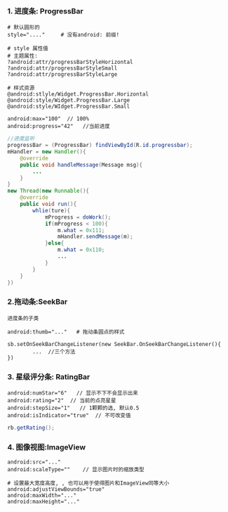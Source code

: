### 1. 进度条: ProgressBar

~~~properties
# 默认圆形的
style="...."     # 没有android: 前缀!

# style 属性值
# 主题属性:
?android:attr/progressBarStyleHorizontal
?android:attr/progressBarStyleSmall
?android:attr/progressBarStyleLarge

# 样式资源
@android:stlyle/Widget.ProgressBar.Horizontal
@android:style/Widget.ProgressBar.Large
@android:style/WIdget.ProgressBar.Small
~~~

~~~properties
android:max="100"  // 100% 
android:progress="42"   //当前进度
~~~

~~~java
//进度监听
progressBar = (ProgressBar) findViewById(R.id.progressbar);
mHandler = new Handler(){
    @override
    public void handleMessage(Message msg){
        ...
    }
}
new Thread(new Runnable(){
    @override
    public void run(){
        whlie(ture){
            mProgress = doWork();
            if(mProgress < 100){
                m.what = 0x111;
                mHandler.sendMessage(m);
            }else{
                m.what = 0x110;
                ...
            }
        }
    }
})
~~~

### 2.拖动条:SeekBar

~~~http
进度条的子类
~~~

~~~properties
android:thumb="..."   # 拖动条圆点的样式
~~~

~~~properties
sb.setOnSeekBarChangeListener(new SeekBar.OnSeekBarChangeListener(){
		...  //三个方法
})
~~~

### 3. 星级评分条: RatingBar

~~~properties
android:numStar="6"   // 显示不下不会显示出来
android:rating="2"	// 当前的点亮星星
android:stepSize="1"   // 1颗颗的选, 默认0.5
android:isIndicator="true"  // 不可改变值
~~~

~~~java
rb.getRating();
~~~

### 4. 图像视图:ImageView

~~~properties
android:src="..."
android:scaleType=""    // 显示图片时的缩放类型

# 设置最大宽度高度, , 也可以用于使得图片和ImageView同等大小
android:adjustViewBounds="true"
android:maxWidth="..."
android:maxHeight="..."
~~~





